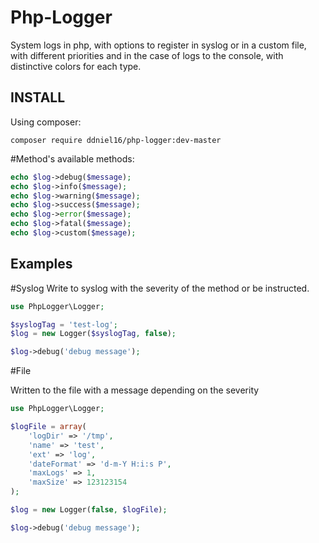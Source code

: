 # Php-Logger
System logs in php, with options to register in syslog or in a custom file, with different priorities and in the case of logs to the console, with distinctive colors for each type.

INSTALL
-------

Using composer:
````
composer require ddniel16/php-logger:dev-master
````

#Method's
available methods:

````php
echo $log->debug($message);
echo $log->info($message);
echo $log->warning($message);
echo $log->success($message);
echo $log->error($message);
echo $log->fatal($message);
echo $log->custom($message);
````

Examples
--------

#Syslog
Write to syslog with the severity of the method or be instructed.

````php
use PhpLogger\Logger;

$syslogTag = 'test-log';
$log = new Logger($syslogTag, false);

$log->debug('debug message');
````

#File

Written to the file with a message depending on the severity
````php
use PhpLogger\Logger;

$logFile = array(
    'logDir' => '/tmp',
    'name' => 'test',
    'ext' => 'log',
    'dateFormat' => 'd-m-Y H:i:s P',
    'maxLogs' => 1,
    'maxSize' => 123123154
);

$log = new Logger(false, $logFile);

$log->debug('debug message');
````

